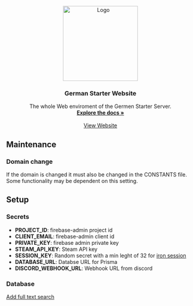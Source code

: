 <!-- PROJECT LOGO -->
<br />
<div align="center">
  <a href="https://german-starter.de">
    <img src="https://logos-world.net/wp-content/uploads/2021/02/Rust-Logo.png" alt="Logo" height="200">
  </a>

<h3 align="center">German Starter Website</h3>

  <p align="center">
    The whole Web enviroment of the Germen Starter Server. 
    <br />
    <a href="https://github.com/JonaWe/german-starter-website"><strong>Explore the docs »</strong></a>
    <br />
    <br />
    <a href="https://german-starter.de">View Website</a>
  </p>
</div>

## Maintenance
### Domain change
If the domain is changed it must also be changed in the CONSTANTS file. Some functionality may be dependent on this setting.
## Setup

### Secrets

* **PROJECT_ID**: firebase-admin project id
* **CLIENT_EMAIL**: firebase-admin client id
* **PRIVATE_KEY**: firebase admin private key
* **STEAM_API_KEY**: Steam API key
* **SESSION_KEY**: Random secret with a min leght of 32 for [iron session](https://github.com/vvo/iron-session)
* **DATABASE_URL**: Databse URL for Prisma
* **DISCORD_WEBHOOK_URL**: Webhook URL from discord
  
### Database

[Add full text search](https://www.mysqltutorial.org/activating-full-text-searching.aspx)
